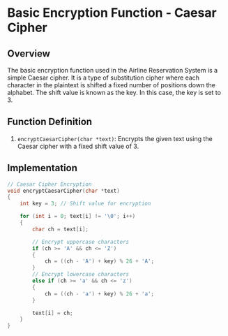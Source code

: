 # Basic Encryption Function - Caesar Cipher

## Overview

The basic encryption function used in the Airline Reservation System is a simple Caesar cipher. It is a type of substitution cipher where each character in the plaintext is shifted a fixed number of positions down the alphabet. The shift value is known as the key. In this case, the key is set to 3.

## Function Definition

1. `encryptCaesarCipher(char *text)`: Encrypts the given text using the Caesar cipher with a fixed shift value of 3.

## Implementation

```c
// Caesar Cipher Encryption
void encryptCaesarCipher(char *text)
{
    int key = 3; // Shift value for encryption

    for (int i = 0; text[i] != '\0'; i++)
    {
        char ch = text[i];

        // Encrypt uppercase characters
        if (ch >= 'A' && ch <= 'Z')
        {
            ch = ((ch - 'A') + key) % 26 + 'A';
        }
        // Encrypt lowercase characters
        else if (ch >= 'a' && ch <= 'z')
        {
            ch = ((ch - 'a') + key) % 26 + 'a';
        }

        text[i] = ch;
    }
}
